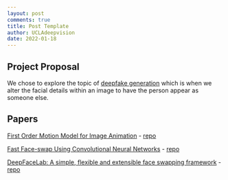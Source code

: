 ```yaml
---
layout: post
comments: true
title: Post Template
author: UCLAdeepvision
date: 2022-01-18
---
```


## Project Proposal
We chose to explore the topic of [deepfake generation](https://github.com/aerophile/awesome-deepfakes) which is when we alter the facial details within an image to have the person appear as someone else.

## Papers
[First Order Motion Model for Image Animation](https://papers.nips.cc/paper/2019/hash/31c0b36aef265d9221af80872ceb62f9-Abstract.html) - [repo](https://github.com/AliaksandrSiarohin/first-order-model)

[Fast Face-swap Using Convolutional Neural Networks](https://arxiv.org/abs/1611.09577) - [repo](https://github.com/deepfakes/faceswap#overview)

[DeepFaceLab: A simple, flexible and extensible face swapping framework](https://arxiv.org/pdf/2005.05535v4.pdf) - [repo](https://github.com/iperov/DeepFaceLab)




